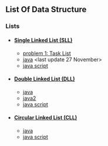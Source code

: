 ## List Of Data Structure


### Lists
- #### [Single Linked List (SLL)](SingleLinkedList/)
  - [problem 1: Task List](SingleLinkedList/Problem)
  - [java](SingleLinkedList/Java) <last update 27 November>
  - [java script](SingleLinkedList/Java%20Script)
- #### [Double Linked List (DLL)](DoubleLinkedList/)
  - [java](DoubleLinkedList/Java)
  - [java2](DoubleLinkedList/Java2)
  - [java script](DoubleLinkedList/Java%20Script)
- #### [Circular Linked List (CLL)](CircularLinkedList/)
  - [java](CircularLinkedList/Java)
  - [java script](CircularLinkedList/Java%20Script)
